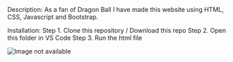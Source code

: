 <DragonBall Website>
Description:
As a fan of Dragon Ball I have made this website using HTML, CSS, Javascript and Bootstrap.

Installation:
Step 1. Clone this repository / Download this repo
Step 2. Open this folder in VS Code 
Step 3. Run the html file

![Image not available](https://github.com/MohdTalib0/DragonBall.demo/blob/main/Images/Web%20capture_8-4-2023_122744_.jpeg "Web capture_8-4-2023_122744_.jpeg")
